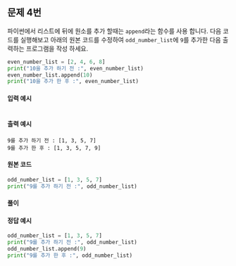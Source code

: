 ## 문제 4번
파이썬에서 리스트에 뒤에 원소를 추가 할때는 `append`라는 함수를 사용 합니다.
다음 코드를 실행해보고 아래의 원본 코드를 수정하여 `odd_number_list`에 `9`를 추가한 다음 출력하는 프로그램을 작성 하세요.
```python
even_number_list = [2, 4, 6, 8]
print("10을 추가 하기 전 :", even_number_list)
even_number_list.append(10)
print("10을 추가 한 후 :", even_number_list)
```
#### 입력 예시
```
```

#### 출력 예시
```
9를 추가 하기 전 : [1, 3, 5, 7]
9를 추가 한 후 : [1, 3, 5, 7, 9]
```

#### 원본 코드
```python
odd_number_list = [1, 3, 5, 7]
print("9를 추가 하기 전 :", odd_number_list)
```
#### 풀이

#### 정답 예시
```python
odd_number_list = [1, 3, 5, 7]
print("9를 추가 하기 전 :", odd_number_list)
odd_number_list.append(9)
print("9를 추가 한 후 :", odd_number_list)
```